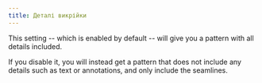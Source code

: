 ```yaml
---
title: Деталі викрійки
---
```


This setting -- which is enabled by default -- will give you a pattern with all details included.

If you disable it, you will instead get a pattern that does not include any details such as text or annotations, and only include the seamlines.

